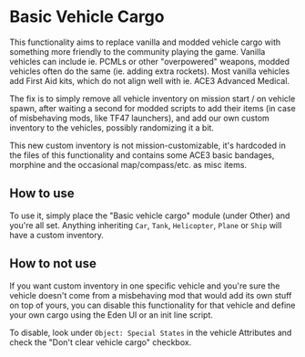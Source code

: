 Basic Vehicle Cargo
===================
This functionality aims to replace vanilla and modded vehicle cargo with
something more friendly to the community playing the game. Vanilla vehicles
can include ie. PCMLs or other "overpowered" weapons, modded vehicles often
do the same (ie. adding extra rockets). Most vanilla vehicles add First Aid
kits, which do not align well with ie. ACE3 Advanced Medical.

The fix is to simply remove all vehicle inventory on mission start / on vehicle
spawn, after waiting a second for modded scripts to add their items (in case of
misbehaving mods, like TF47 launchers), and add our own custom inventory to the
vehicles, possibly randomizing it a bit.

This new custom inventory is not mission-customizable, it's hardcoded in the
files of this functionality and contains some ACE3 basic bandages, morphine
and the occasional map/compass/etc. as misc items.

How to use
----------
To use it, simply place the "Basic vehicle cargo" module (under Other) and
you're all set. Anything inheriting `Car`, `Tank`, `Helicopter`, `Plane` or
`Ship` will have a custom inventory.

How to not use
--------------
If you want custom inventory in one specific vehicle and you're sure the vehicle
doesn't come from a misbehaving mod that would add its own stuff on top of
yours, you can disable this functionality for that vehicle and define your own
cargo using the Eden UI or an init line script.

To disable, look under `Object: Special States` in the vehicle Attributes and
check the "Don't clear vehicle cargo" checkbox.
